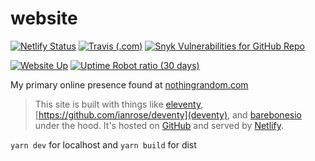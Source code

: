 # website

[![Netlify Status](https://img.shields.io/netlify/a6a273ca-c962-40aa-8c1a-1baf8a26dfc8?logo=netlify&style=for-the-badge)](https://app.netlify.com/sites/nothingrandom/deploys)
[![Travis (.com)](https://img.shields.io/travis/com/nothingrandom/website.svg?logo=travis&style=for-the-badge)](https://travis-ci.com/nothingrandom/website)
[![Snyk Vulnerabilities for GitHub Repo](https://img.shields.io/snyk/vulnerabilities/github/nothingrandom/website.svg?logo=snyk&style=for-the-badge)](https://app.snyk.io/org/nothingrandom/project/315e994b-9ff2-4bde-9887-4004852950ee)

[![Website Up](https://img.shields.io/website/https/nothingrandom.com.svg?down_color=red&down_message=down&label=status&style=for-the-badge&up_color=limegreen&up_message=up)](https://nothingrandom.com)
[![Uptime Robot ratio (30 days)](https://img.shields.io/uptimerobot/ratio/m782561473-4626d1b0855e2d56a41ace52.svg?style=for-the-badge)](https://nothingrandom.com)


My primary online presence found at [nothingrandom.com](https://nothingrandom.com)

> This site is built with things like [eleventy](https://www.11ty.io/), [https://github.com/ianrose/deventy](deventy), and [barebonesio](https://github.com/nothingrandom/barebonesio) under the hood. It's hosted on [GitHub](https://github.com/nothingrandom/website) and served by [Netlify]((https://www.netlify.com/)).

`yarn dev` for localhost and `yarn build` for dist
